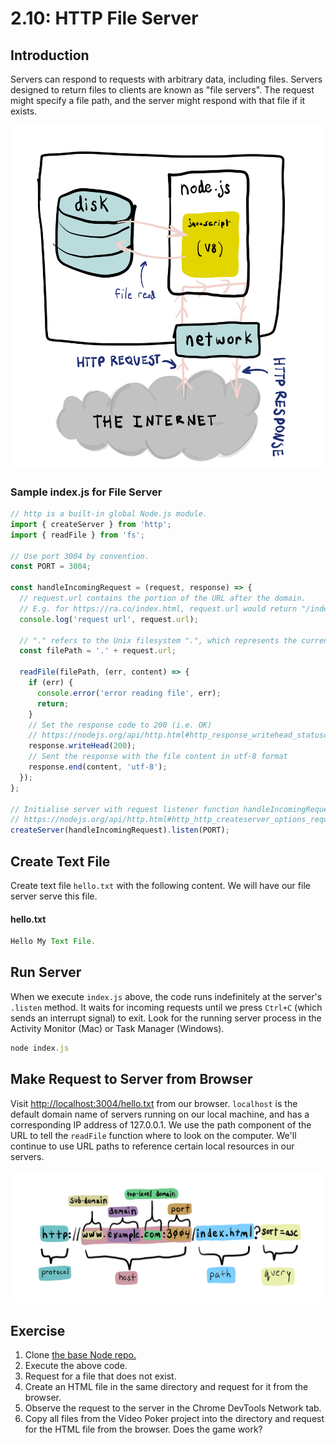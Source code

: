 # 2.10: HTTP File Server

## Introduction

Servers can respond to requests with arbitrary data, including files. Servers designed to return files to clients are known as "file servers". The request might specify a file path, and the server might respond with that file if it exists.

![The Node.js file server can serve local files to computers that request them from the Internet.](../.gitbook/assets/file-server-node.jpg)

### Sample index.js for File Server

```javascript
// http is a built-in global Node.js module.
import { createServer } from 'http';
import { readFile } from 'fs';

// Use port 3004 by convention.
const PORT = 3004;

const handleIncomingRequest = (request, response) => {
  // request.url contains the portion of the URL after the domain.
  // E.g. for https://ra.co/index.html, request.url would return "/index.html".
  console.log('request url', request.url);

  // "." refers to the Unix filesystem ".", which represents the current directory.
  const filePath = '.' + request.url;

  readFile(filePath, (err, content) => {
    if (err) {
      console.error('error reading file', err);
      return;
    }
    // Set the response code to 200 (i.e. OK)
    // https://nodejs.org/api/http.html#http_response_writehead_statuscode_statusmessage_headers
    response.writeHead(200);
    // Sent the response with the file content in utf-8 format
    response.end(content, 'utf-8');
  });
};

// Initialise server with request listener function handleIncomingRequest
// https://nodejs.org/api/http.html#http_http_createserver_options_requestlistener
createServer(handleIncomingRequest).listen(PORT);
```

## Create Text File

Create text file `hello.txt` with the following content. We will have our file server serve this file.

#### hello.txt

```javascript
Hello My Text File.
```

## Run Server

When we execute `index.js` above, the code runs indefinitely at the server's `.listen` method. It waits for incoming requests until we press `Ctrl+C` \(which sends an interrupt signal\) to exit. Look for the running server process in the Activity Monitor \(Mac\) or Task Manager \(Windows\).

```javascript
node index.js
```

## Make Request to Server from Browser

Visit [http://localhost:3004/hello.txt](http://localhost:3004/hello.txt) from our browser. `localhost` is the default domain name of servers running on our local machine, and has a corresponding IP address of 127.0.0.1. We use the path component of the URL to tell the `readFile` function where to look on the computer. We'll continue to use URL paths to reference certain local resources in our servers.

![](../.gitbook/assets/urls.jpg)

## Exercise

1. Clone [the base Node repo.](https://github.com/rocketacademy/base-node-bootcamp)
2. Execute the above code.
3. Request for a file that does not exist.
4. Create an HTML file in the same directory and request for it from the browser.
5. Observe the request to the server in the Chrome DevTools Network tab.
6. Copy all files from the Video Poker project into the directory and request for the HTML file from the browser. Does the game work?

